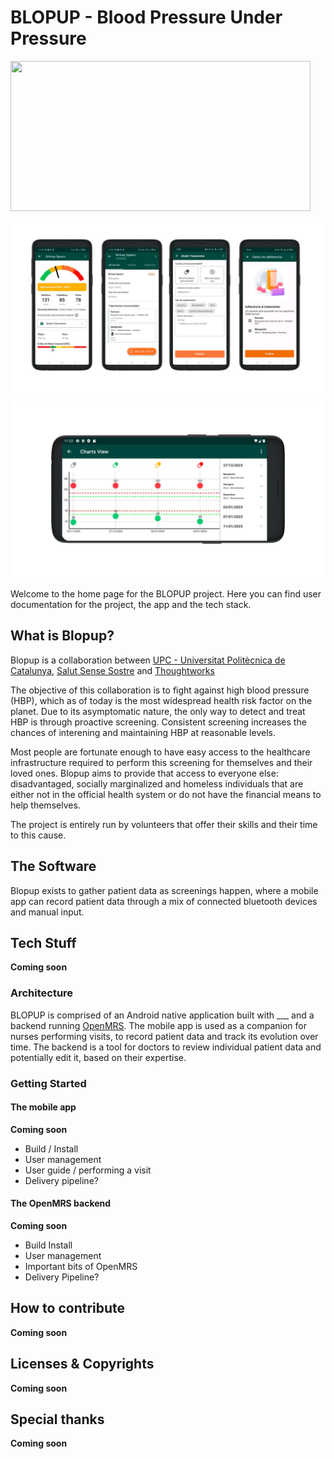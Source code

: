 # BLOPUP - Blood Pressure Under Pressure

<img src="https://github.com/favicon.ico" height="240" width="480">

![Four screens from the Blopup Android app](https://github.com/BLOPUP-UPC/.github/blob/d9598022e179b5c5bc0cf269a8decb3a2dfa0562/profile/cs_inline_blopup_revamp1.png)
![A landscape view of the patient graph from the Blopup Android app](cs_inline_blopup_revamp2.png)

Welcome to the home page for the BLOPUP project. Here you can find user documentation for the project, the app and the tech stack.

## What is Blopup?
Blopup is a collaboration between [UPC - Universitat Politècnica de Catalunya](https://www.upc.edu/ca), [Salut Sense Sostre](https://salutsensesostre.org/) and [Thoughtworks](https://thoughtworks.com)

The objective of this collaboration is to fight against high blood pressure (HBP), which as of today is the most widespread health risk factor on the planet. Due to its asymptomatic nature, the only way to detect and treat HBP is through proactive screening. Consistent screening increases the chances of interening and maintaining HBP at reasonable levels.

Most people are fortunate enough to have easy access to the healthcare infrastructure required to perform this screening for themselves and their loved ones. Blopup aims to provide that access to everyone else: disadvantaged, socially marginalized and homeless individuals that are either not in the official health system or do not have the financial means to help themselves.

The project is entirely run by volunteers that offer their skills and their time to this cause.

## The Software
Blopup exists to gather patient data as screenings happen, where a mobile app can record patient data through a mix of connected bluetooth devices and manual input.

## Tech Stuff
**Coming soon**

### Architecture
BLOPUP is comprised of an Android native application built with ___ and a backend running [OpenMRS](https://openmrs.org/). The mobile app is used as a companion for nurses performing visits, to record patient data and track its evolution over time. The backend is a tool for doctors to review individual patient data and potentially edit it, based on their expertise.

### Getting Started

#### The mobile app
**Coming soon**
- Build / Install
- User management
- User guide / performing a visit
- Delivery pipeline?

#### The OpenMRS backend
**Coming soon**
- Build Install
- User management
- Important bits of OpenMRS
- Delivery Pipeline?

## How to contribute
**Coming soon**

## Licenses & Copyrights
**Coming soon**

## Special thanks
**Coming soon**